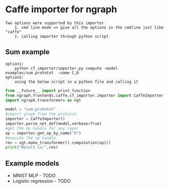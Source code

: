 # Caffe importer for ngraph

    Two options were supported by this importer
        1. cmd line mode => give all the options in the cmdline just like "caffe"
        2. calling importer through python script 

## Sum example
    
    option1: 
        python cf_importer/importer.py compute -model examples/sum.prototxt  -name C,D
    option2: 
        using the below script in a python file and calling it

```python
from __future__ import print_function
from ngraph.frontends.caffe.cf_importer.importer import CaffeImporter
import ngraph.transformers as ngt

model = "sum.prototxt"
#import graph from the prototxt
importer = CaffeImporter()
importer.parse_net_def(model,verbose=True)
#get the op handle for any layer
op = importer.get_op_by_name("D")
#execute the op handle
res = ngt.make_transformer().computation(op)()
print("Result is:",res)

```

## Example models

- MNIST MLP - TODO
- Logistic regression - TODO
